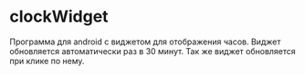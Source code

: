 # clockWidget
Программа для android с виджетом для отображения часов. Виджет обновляется автоматически раз в 30 минут. Так же виджет обновляется при клике по нему. 